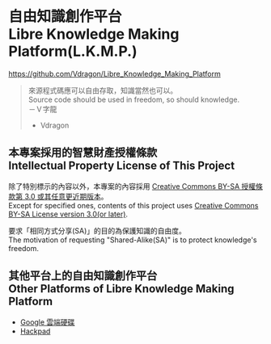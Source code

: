 # 自由知識創作平台<br />Libre Knowledge Making Platform(L.K.M.P.)
<https://github.com/Vdragon/Libre_Knowledge_Making_Platform>

> 來源程式碼應可以自由存取，知識當然也可以。  
> Source code should be used in freedom, so should knowledge.  
> －Ｖ字龍  
> - Vdragon

## 本專案採用的智慧財產授權條款<br />Intellectual Property License of This Project
除了特別標示的內容以外，本專案的內容採用 [Creative Commons BY-SA 授權條款第 3.0 或其任意更近期版本](https://creativecommons.org/licenses/by-sa/3.0/tw/)。  
Except for specified ones, contents of this project uses [Creative Commons BY-SA License version 3.0(or later)](https://creativecommons.org/licenses/by-sa/3.0).

要求「相同方式分享(SA)」的目的為保護知識的自由度。  
The motivation of requesting "Shared-Alike(SA)" is to protect knowledge's freedom.

## 其他平台上的自由知識創作平台<br />Other Platforms of Libre Knowledge Making Platform
* [Google 雲端硬碟](https://docs.google.com/folder/d/0B9zYXbnQ2afEYTUzYzZjZmItZWRlNi00N2I1LWExZTAtNmFmZmYwZWJkOTQy/edit?usp=sharing)
* [Hackpad](https://lkmp.hackpad.com/)
